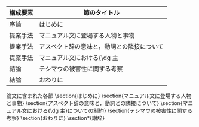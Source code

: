 構成要素 | 節のタイトル
 --- | --- 
序論 | はじめに
提案手法 | マニュアル文に登場する人物と事物
提案手法 | アスペクト辞の意味と，動詞との隣接について
提案手法 | マニュアル文における{\dg 主
結論 | テシマウの被害性に関する考察
結論 | おわりに

論文に含まれた各節
\section{はじめに}
\section{マニュアル文に登場する人物と事物}
\section{アスペクト辞の意味と，動詞との隣接について}
\section{マニュアル文における{\dg 主}についての制約}
\section{テシマウの被害性に関する考察}
\section{おわりに}
\section*{謝辞}
